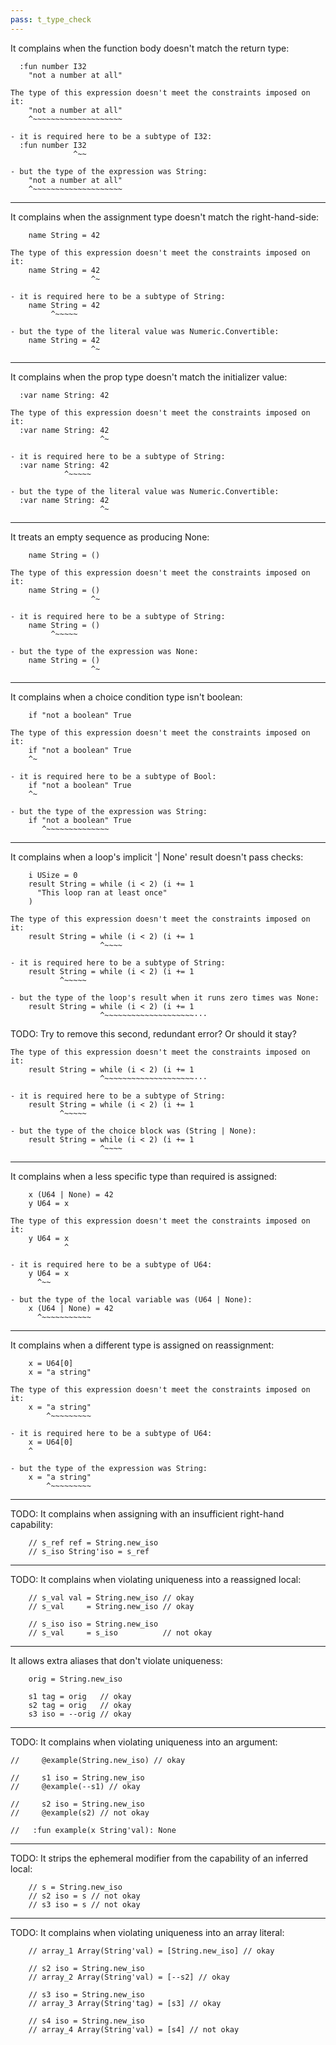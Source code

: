 ```yaml
---
pass: t_type_check
---
```


It complains when the function body doesn't match the return type:

```savi
  :fun number I32
    "not a number at all"
```
```error
The type of this expression doesn't meet the constraints imposed on it:
    "not a number at all"
    ^~~~~~~~~~~~~~~~~~~~~

- it is required here to be a subtype of I32:
  :fun number I32
              ^~~

- but the type of the expression was String:
    "not a number at all"
    ^~~~~~~~~~~~~~~~~~~~~
```

---

It complains when the assignment type doesn't match the right-hand-side:

```savi
    name String = 42
```
```error
The type of this expression doesn't meet the constraints imposed on it:
    name String = 42
                  ^~

- it is required here to be a subtype of String:
    name String = 42
         ^~~~~~

- but the type of the literal value was Numeric.Convertible:
    name String = 42
                  ^~
```

---

It complains when the prop type doesn't match the initializer value:

```savi
  :var name String: 42
```
```error
The type of this expression doesn't meet the constraints imposed on it:
  :var name String: 42
                    ^~

- it is required here to be a subtype of String:
  :var name String: 42
            ^~~~~~

- but the type of the literal value was Numeric.Convertible:
  :var name String: 42
                    ^~
```

---

It treats an empty sequence as producing None:

```savi
    name String = ()
```
```error
The type of this expression doesn't meet the constraints imposed on it:
    name String = ()
                  ^~

- it is required here to be a subtype of String:
    name String = ()
         ^~~~~~

- but the type of the expression was None:
    name String = ()
                  ^~
```

---

It complains when a choice condition type isn't boolean:

```savi
    if "not a boolean" True
```
```error
The type of this expression doesn't meet the constraints imposed on it:
    if "not a boolean" True
    ^~

- it is required here to be a subtype of Bool:
    if "not a boolean" True
    ^~

- but the type of the expression was String:
    if "not a boolean" True
       ^~~~~~~~~~~~~~~
```

---

It complains when a loop's implicit '| None' result doesn't pass checks:

```savi
    i USize = 0
    result String = while (i < 2) (i += 1
      "This loop ran at least once"
    )
```
```error
The type of this expression doesn't meet the constraints imposed on it:
    result String = while (i < 2) (i += 1
                    ^~~~~

- it is required here to be a subtype of String:
    result String = while (i < 2) (i += 1
           ^~~~~~

- but the type of the loop's result when it runs zero times was None:
    result String = while (i < 2) (i += 1
                    ^~~~~~~~~~~~~~~~~~~~~···
```
TODO: Try to remove this second, redundant error? Or should it stay?
```error
The type of this expression doesn't meet the constraints imposed on it:
    result String = while (i < 2) (i += 1
                    ^~~~~~~~~~~~~~~~~~~~~···

- it is required here to be a subtype of String:
    result String = while (i < 2) (i += 1
           ^~~~~~

- but the type of the choice block was (String | None):
    result String = while (i < 2) (i += 1
                    ^~~~~
```

---

It complains when a less specific type than required is assigned:

```savi
    x (U64 | None) = 42
    y U64 = x
```
```error
The type of this expression doesn't meet the constraints imposed on it:
    y U64 = x
            ^

- it is required here to be a subtype of U64:
    y U64 = x
      ^~~

- but the type of the local variable was (U64 | None):
    x (U64 | None) = 42
      ^~~~~~~~~~~~
```

---

It complains when a different type is assigned on reassignment:

```savi
    x = U64[0]
    x = "a string"
```
```error
The type of this expression doesn't meet the constraints imposed on it:
    x = "a string"
        ^~~~~~~~~~

- it is required here to be a subtype of U64:
    x = U64[0]
    ^

- but the type of the expression was String:
    x = "a string"
        ^~~~~~~~~~
```

---

TODO: It complains when assigning with an insufficient right-hand capability:

```savi
    // s_ref ref = String.new_iso
    // s_iso String'iso = s_ref
```

---

TODO: It complains when violating uniqueness into a reassigned local:

```savi
    // s_val val = String.new_iso // okay
    // s_val     = String.new_iso // okay

    // s_iso iso = String.new_iso
    // s_val     = s_iso          // not okay
```

---

It allows extra aliases that don't violate uniqueness:

```savi
    orig = String.new_iso

    s1 tag = orig   // okay
    s2 tag = orig   // okay
    s3 iso = --orig // okay
```

---

TODO: It complains when violating uniqueness into an argument:

```savi
//     @example(String.new_iso) // okay

//     s1 iso = String.new_iso
//     @example(--s1) // okay

//     s2 iso = String.new_iso
//     @example(s2) // not okay

//   :fun example(x String'val): None
```

---

TODO: It strips the ephemeral modifier from the capability of an inferred local:

```savi
    // s = String.new_iso
    // s2 iso = s // not okay
    // s3 iso = s // not okay
```

---

TODO: It complains when violating uniqueness into an array literal:

```savi
    // array_1 Array(String'val) = [String.new_iso] // okay

    // s2 iso = String.new_iso
    // array_2 Array(String'val) = [--s2] // okay

    // s3 iso = String.new_iso
    // array_3 Array(String'tag) = [s3] // okay

    // s4 iso = String.new_iso
    // array_4 Array(String'val) = [s4] // not okay
```
